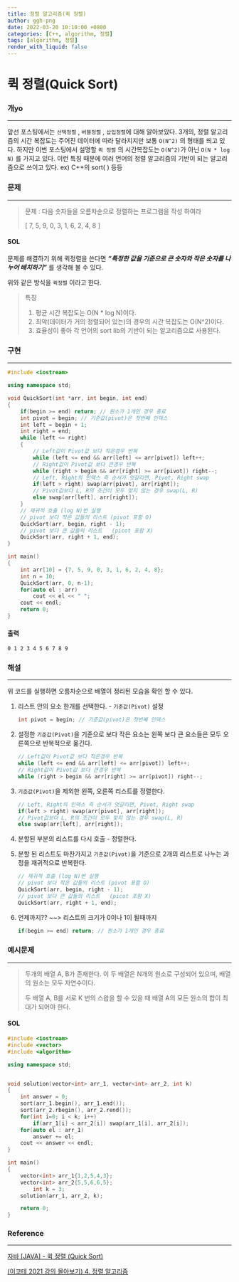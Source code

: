 ```yaml
---
title: 정렬 알고리즘(퀵 정렬)
author: ggh-png
date: 2022-03-20 10:10:00 +0800
categories: [C++, algorithm, 정렬]
tags: [algorithm, 정렬]
render_with_liquid: false
---
```



# 퀵 정렬(Quick Sort)

### 개yo

---

앞선 포스팅에서는  `선택정렬` , `버블정렬` , `삽입정렬`에 대해 알아보았다. 3개의, 정렬 알고리즘의 시간 복잡도는 주어진 데이터에 따라 달라지지만 보통 `O(N^2)` 의 형태를 띄고 있다. 하지만 이번 포스팅에서 설명할 `퀵 정렬`  의 시간복잡도는 `O(N^2)`가 아닌 `O(N * log N)` 를 가지고 있다. 이런 특징 때문에 여러 언어의 정렬 알고리즘의 기반이 되는 알고리즘으로 쓰이고 있다. ex) C++의  sort( ) 등등

### 문제

---

> 문제 : 다음 숫자들을 오름차순으로 정렬하는 프로그램을 작성 하여라
> 
> 
> [ 7, 5, 9, 0, 3, 1, 6, 2, 4, 8 ]
> 

#### SOL  

문제를 해결하기 위해 퀵정렬을 쓴다면 ***“특정한 값을 기준으로 큰 숫자와 작은 숫자를 나누어 배치하기”***  를 생각해 볼 수 있다. 

위와 같은 방식을 `퀵정렬` 이라고 한다.

   

> 특징
> 
> 1. 평균 시간 복잡도는 O(N * log N)이다.   
> 2. 최악(데이터가 거의 정렬되어 있는)의 경우의 시간 복잡도는 O(N^2)이다. 
> 3. 효율성이 좋아  각 언어의 sort lib의 기반이 되는 알고리즘으로 사용된다. 

### 구현

---

```cpp
#include <iostream>

using namespace std; 

void QuickSort(int *arr, int begin, int end)
{
    if(begin >= end) return; // 원소가 1개인 경우 종료
    int pivot = begin; // 기준값(pivot)은 첫번째 인덱스 
    int left = begin + 1;
    int right = end;
    while (left <= right)
    {
        // Left값이 Pivot값 보다 작은경우 반복
        while (left <= end && arr[left] <= arr[pivot]) left++;
        // Right값이 Pivot값 보다 큰경우 반복
        while (right > begin && arr[right] >= arr[pivot]) right--; 
        // Left, Right의 인덱스 즉 순서가 엇갈리면, Pivot, Right swap
        if(left > right) swap(arr[pivot], arr[right]);
        // Pivot값보다 L, R의 조건이 모두 맞지 않는 경우 swap(L, R)
        else swap(arr[left], arr[right]);
    }
    // 재귀적 호출 (log N)번 실행
    // pivot 보다 작은 값들의 리스트 (pivot 포함 O)
    QuickSort(arr, begin, right - 1); 
    // pivot 보다 큰 값들의 리스트   (picot 포함 X)
    QuickSort(arr, right + 1, end);
}

int main()
{
    int arr[10] = {7, 5, 9, 0, 3, 1, 6, 2, 4, 8};
    int n = 10;
    QuickSort(arr, 0, n-1);
    for(auto el : arr)
        cout << el << " ";
    cout << endl;
    return 0;
}
```

#### 출력

```
0 1 2 3 4 5 6 7 8 9 
```

### 해설

---

위 코드를 실행하면 오름차순으로 배열이 정리된 모습을 확인 할 수 있다. 

1. 리스트 안의 요소 한개를 선택한다. - `기준값(Pivot)` 설정 
    
    ```cpp
    int pivot = begin; // 기준값(pivot)은 첫번째 인덱스 
    ```
    
2. 설정한 `기준값(Pivot)`을 기준으로 보다 작은 요소는 왼쪽 보다 큰 요소들은 모두 오른쪽으로 반복적으로 옮긴다.
    
    ```cpp
    // Left값이 Pivot값 보다 작은경우 반복
    while (left <= end && arr[left] <= arr[pivot]) left++;
    // Right값이 Pivot값 보다 큰경우 반복
    while (right > begin && arr[right] >= arr[pivot]) right--; 
    ```
    
     
    
3.  `기준값(Pivot)`을 제외한 왼쪽, 오른쪽 리스트를 정렬한다. 
    
    ```cpp
    // Left, Right의 인덱스 즉 순서가 엇갈리면, Pivot, Right swap
    if(left > right) swap(arr[pivot], arr[right]);
    // Pivot값보다 L, R의 조건이 모두 맞지 않는 경우 swap(L, R)
    else swap(arr[left], arr[right]);
    ```
    
4. 분할된 부분의 리스트를 다시 호출 - 정렬한다. 
5. 분할 된 리스트도 마찬가지고  `기준값(Pivot)`을 기준으로 2개의 리스트로 나누는 과정을 재귀적으로 반복한다.
    
    ```cpp
    // 재귀적 호출 (log N)번 실행
    // pivot 보다 작은 값들의 리스트 (pivot 포함 O)
    QuickSort(arr, begin, right - 1); 
    // pivot 보다 큰 값들의 리스트   (picot 포함 X)
    QuickSort(arr, right + 1, end); 
    ```
    
6. 언제까지?? ~~> 리스트의 크기가 0이나 1이 될때까지
    
    ```cpp
    if(begin >= end) return; // 원소가 1개인 경우 종료
    ```
    

### 예시문제

---

> 두개의 배열 A, B가 존재한다. 이 두 배열은 N개의 원소로 구성되어 있으며, 배열의 원소는 모두 자연수이다.
> 
> 
> 두 배열 A, B를 서로 K 번의 스왑을 할 수 있을 때 배열 A의 모든 원소의 합이 최대가 되어야 한다.  
> 

#### SOL

```cpp
#include <iostream>
#include <vector>
#include <algorithm>

using namespace std; 


void solution(vector<int> arr_1, vector<int> arr_2, int k)
{
    int answer = 0;
    sort(arr_1.begin(), arr_1.end());
    sort(arr_2.rbegin(), arr_2.rend());
    for(int i=0; i < k; i++)
        if(arr_1[i] < arr_2[i]) swap(arr_1[i], arr_2[i]);
    for(auto el : arr_1)
        answer += el;
    cout << answer << endl;
}

int main()
{
    vector<int> arr_1{1,2,5,4,3};
    vector<int> arr_2{5,5,6,6,5};
		int k = 3;
    solution(arr_1, arr_2, k);

    return 0;
}
```

### Reference

---

[자바 [JAVA] - 퀵 정렬 (Quick Sort)](https://st-lab.tistory.com/250)

[(이코테 2021 강의 몰아보기) 4. 정렬 알고리즘](https://www.youtube.com/watch?v=KGyK-pNvWos&list=PLRx0vPvlEmdAghTr5mXQxGpHjWqSz0dgC&index=4)